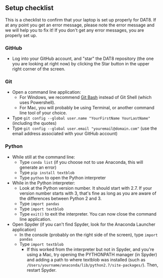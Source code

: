 ## Setup checklist

This is a checklist to confirm that your laptop is set up properly for DAT8. If at any point you get an error message, please note the error message and we will help you to fix it! If you don't get any error messages, you are properly set up.

### GitHub
* Log into your GitHub account, and "star" the DAT8 repository (the one you are looking at right now) by clicking the Star button in the upper right corner of the screen.

### Git
* Open a command line application:
    * For Windows, we recommend [Git Bash](http://git-scm.com/download/win) instead of Git Shell (which uses Powershell).
    * For Mac, you will probably be using Terminal, or another command line tool of your choice.
* Type `git config --global user.name "YourFirstName YourLastName"` (including the quotes)
* Type `git config --global user.email "youremail@domain.com"` (use the email address associated with your GitHub account)

### Python
* While still at the command line:
    * Type `conda list` (if you choose not to use Anaconda, this will generate an error)
    * Type `pip install textblob`
    * Type `python` to open the Python interpreter
* While in the Python interpreter:
    * Look at the Python version number. It should start with 2.7. If your version number starts with 3, that's fine as long as you are aware of the differences between Python 2 and 3.
    * Type `import pandas`
    * Type `import textblob`
    * Type `exit()` to exit the interpreter. You can now close the command line application.
* Open Spyder (if you can't find Spyder, look for the Anaconda Launcher application)
    * In the console (probably on the right side of the screen), type `import pandas`
    * Type `import textblob`
        * If this worked from the interpreter but not in Spyder, and you're using a Mac, try opening the PYTHONPATH manager (in Spyder) and adding a path to where textblob was installed (such as `/Users/yourname/anaconda/lib/python2.7/site-packages/`). Then, restart Spyder.
